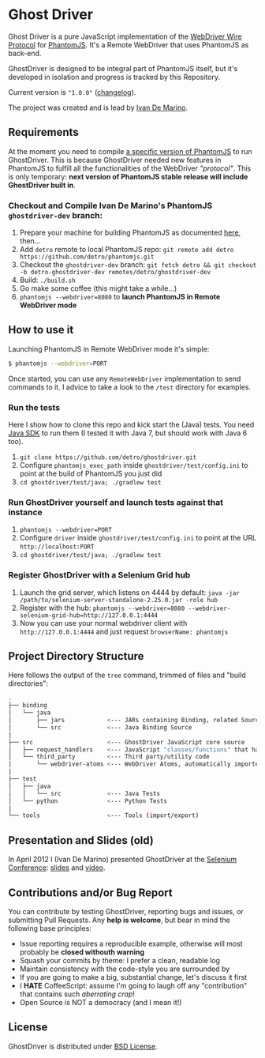 # Ghost Driver

Ghost Driver is a pure JavaScript implementation of the
[WebDriver Wire Protocol](http://code.google.com/p/selenium/wiki/JsonWireProtocol)
for [PhantomJS](http://phantomjs.org/).
It's a Remote WebDriver that uses PhantomJS as back-end.

GhostDriver is designed to be integral part of PhantomJS itself, but it's developed in isolation and progress is tracked
by this Repository.

Current version is `"1.0.0"` ([changelog](https://github.com/detro/ghostdriver/blob/master/CHANGELOG.md)).

The project was created and is lead by [Ivan De Marino](https://github.com/detro).

## Requirements

At the moment you need to compile [a specific version of PhantomJS](https://github.com/detro/phantomjs/tree/ghostdriver-dev)
to run GhostDriver.
This is because GhostDriver needed new features in PhantomJS to fulfill all the functionalities
of the WebDriver _"protocol"_.
This is only temporary: **next version of PhantomJS stable release will include GhostDriver built in**.

### Checkout and Compile Ivan De Marino's PhantomJS `ghostdriver-dev` branch:

1. Prepare your machine for building PhantomJS as documented [here](http://phantomjs.org/build.html), then...
2. Add `detro` remote to local PhantomJS repo: `git remote add detro https://github.com/detro/phantomjs.git`
3. Checkout the `ghostdriver-dev` branch: `git fetch detro && git checkout -b detro-ghostdriver-dev remotes/detro/ghostdriver-dev`
4. Build: `./build.sh`
5. Go make some coffee (this might take a while...)
6. `phantomjs --webdriver=8080` to **launch PhantomJS in Remote WebDriver mode**

## How to use it

Launching PhantomJS in Remote WebDriver mode it's simple:
```bash
$ phantomjs --webdriver=PORT
```
Once started, you can use any `RemoteWebDriver` implementation to send commands to it. I advice to take a look to the
`/test` directory for examples.

### Run the tests

Here I show how to clone this repo and kick start the (Java) tests. You need
[Java SDK](http://www.oracle.com/technetwork/java/javase/downloads/index.html)
to run them (I tested it with Java 7, but should work with Java 6 too).

1. `git clone https://github.com/detro/ghostdriver.git`
2. Configure `phantomjs_exec_path` inside `ghostdriver/test/config.ini` to point at the build of PhantomJS you just did
3. `cd ghostdriver/test/java; ./gradlew test`

### Run GhostDriver yourself and launch tests against that instance

1. `phantomjs --webdriver=PORT`
2. Configure `driver` inside `ghostdriver/test/config.ini` to point at the URL `http://localhost:PORT`
3. `cd ghostdriver/test/java; ./gradlew test`

### Register GhostDriver with a Selenium Grid hub

1. Launch the grid server, which listens on 4444 by default: `java -jar /path/to/selenium-server-standalone-2.25.0.jar -role hub`
2. Register with the hub: `phantomjs --webdriver=8080 --webdriver-selenium-grid-hub=http://127.0.0.1:4444`
3. Now you can use your normal webdriver client with `http://127.0.0.1:4444` and just request `browserName: phantomjs`

## Project Directory Structure

Here follows the output of the `tree` command, trimmed of files and "build directories":

```bash
.
├── binding
│   └── java
│       ├── jars            <--- JARs containing Binding, related Source and related JavaDoc
│       └── src             <--- Java Binding Source
|
├── src                     <--- GhostDriver JavaScript core source
│   ├── request_handlers    <--- JavaScript "classes/functions" that handle HTTP Requests
│   └── third_party         <--- Third party/utility code
│       └── webdriver-atoms <--- WebDriver Atoms, automatically imported from the Selenium project
|
├── test
│   ├── java
│   │   └── src             <--- Java Tests
│   └── python              <--- Python Tests
|
└── tools                   <--- Tools (import/export)
```

## Presentation and Slides (old)

In April 2012 I (Ivan De Marino) presented GhostDriver at the
[Selenium Conference](http://www.seleniumconf.org/speakers/#IDM):
[slides](http://cdn.ivandemarino.me/slides/speed_up_selenium_with_phantomjs/index.html)
and
[video](http://blog.ivandemarino.me/2012/05/01/Me-the-Selenium-Conference-2012).

## Contributions and/or Bug Report

You can contribute by testing GhostDriver, reporting bugs and issues, or submitting Pull Requests.
Any **help is welcome**, but bear in mind the following base principles:

* Issue reporting requires a reproducible example, otherwise will most probably be **closed withouth warning**
* Squash your commits by theme: I prefer a clean, readable log
* Maintain consistency with the code-style you are surrounded by
* If you are going to make a big, substantial change, let's discuss it first
* I **HATE** CoffeeScript: assume I'm going to laugh off any "contribution" that contains such _aberrating crap_!
* Open Source is NOT a democracy (and I mean it!)

## License
GhostDriver is distributed under [BSD License](http://www.opensource.org/licenses/BSD-2-Clause).
